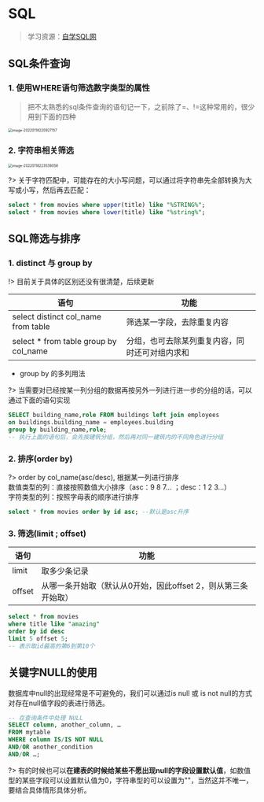 # SQL

> 学习资源：[自学SQL网](http://xuesql.cn/)



## SQL条件查询

### 1. 使用WHERE语句筛选数字类型的属性

> 把不太熟悉的sql条件查询的语句记一下，之前除了=、!=这种常用的，很少用到下面的四种

<img src="https://gitee.com/y255413580/img/raw/master/noteimg/image-20220118220927157.png" alt="image-20220118220927157" style="zoom: 50%;" />

### 2. 字符串相关筛选

<img src="https://gitee.com/y255413580/img/raw/master/noteimg/image-20220118223539058.png" alt="image-20220118223539058" style="zoom:50%;" />

?> 关于字符匹配中，可能存在的大小写问题，可以通过将字符串先全部转换为大写或小写，然后再去匹配：

```sql
select * from movies where upper(title) like "%STRING%";
select * from movies where lower(title) like "%string%";
```



## SQL筛选与排序

### 1. distinct 与 group by

!> 目前关于具体的区别还没有很清楚，后续更新

| 语句                                  | 功能                                           |
| ------------------------------------- | ---------------------------------------------- |
| select distinct col_name from table   | 筛选某一字段，去除重复内容                     |
| select * from table group by col_name | 分组，也可去除某列重复内容，同时还可对组内求和 |

- group by 的多列用法

?> 当需要对已经按某一列分组的数据再按另外一列进行进一步的分组的话，可以通过下面的语句实现

```sql
SELECT building_name,role FROM buildings left join employees
on buildings.building_name = employees.building
group by building_name,role;
-- 执行上面的语句后，会先按建筑分组，然后再对同一建筑内的不同角色进行分组
```

### 2. 排序(order by)

?> order by col_name(asc/desc), 根据某一列进行排序<br />数值类型的列：直接按照数值大小排序（asc：9 8 7... ；desc：1 2 3...）<br />字符类型的列：按照字母表的顺序进行排序

```sql
select * from movies order by id asc; --默认是asc升序
```

### 3. 筛选(limit  ; offset)

| 语句   | 功能                                                         |
| ------ | ------------------------------------------------------------ |
| limit  | 取多少条记录                                                 |
| offset | 从哪一条开始取（默认从0开始，因此offset 2，则从第三条开始取） |

```sql
select * from movies 
where title like "amazing"
order by id desc
limit 5 offset 5;
-- 表示取id最高的第6到第10个
```



## 关键字NULL的使用

数据库中null的出现经常是不可避免的，我们可以通过is null 或 is not null的方式对存在null值字段的表进行筛选。

```sql
-- 在查询条件中处理 NULL
SELECT column, another_column, …
FROM mytable
WHERE column IS/IS NOT NULL
AND/OR another_condition
AND/OR …;
```

?> 有的时候也可以**在建表的时候给某些不愿出现null的字段设置默认值**，如数值型的某些字段可以设置默认值为0，字符串型的可以设置为""，当然这并不唯一，要结合具体情形具体分析。

